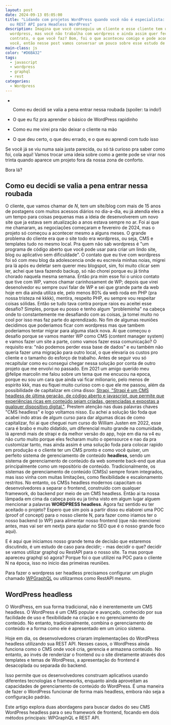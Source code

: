 ```yaml
---
layout: post
date: 2024-09-13 05:05:00
title: "Lidando com projetos WordPress quando você não é especialista: WPGraphQL
  ou REST API para Headless WordPress"
description: Imagina que você conseguiu um cliente e esse cliente tem um site
  wordpress, mas você não trabalha com wordpress e ainda assim quer fechar o
  contrato, o que você faz? Bom, foi o que aconteceu comigo e pode acontecer com
  você, então nesse post vamos conversar um pouco sobre esse estudo de caso.
main-class: js
color: "#D6BA32"
tags:
  - javascript
  - wordpress
  - graphql
  - rest
categories:
  - Wordpress
---
```

* ![]()

  Como eu decidi se valia a pena entrar nessa roubada (spoiler: ta indo!)
* O que eu fiz pra aprender o básico de WordPress rapidinho
* Como eu me virei pra não deixar o cliente na mão
* O que deu certo, o que deu errado, e o que eu aprendi com tudo isso

Se você já se viu numa saia justa parecida, ou só tá curioso pra saber como foi, cola aqui! Vamos trocar uma ideia sobre como a gente pode se virar nos trinta quando aparece um projeto fora da nossa zona de conforto.

Bora lá?

## Como eu decidi se valia a pena entrar nessa roubada

O cliente, que vamos chamar de *N*, tem um site/blog com mais de 15 anos de postagens com muitos acessos diários no dia-a-dia, eu já atendia eles a um tempo para coisas pequenas mas a ideia de desenvolverem um novo site que ja estava sem atualização a anos estava sempre no ar. Foi ai que me chamaram, as negociações começaram e fevereiro de 2024, mas o projeto só começou a acontecer mesmo a alguns meses. O grande problema do cliente era que o site todo era wordpress, ou seja, CMS e templates tudo no mesmo local. Pra quem não sab wordpress é "um programa de código aberto que você pode usar para criar um lindo site, blog ou aplicativo sem dificuldade". O contato que eu tive com wordpress foi só com meu blog da adolescencia onde eu escrevia minhas noias, migrei pra lá após eu deletar sem querer meu blogspot, sim, foi muito clicar sem ler, achei que tava fazendo backup, só não chorei porque eu já tinha chorado naquela mesma semana. Então pra mim esse foi o unico contato que tive com WP, vamos chamar carinhosament de WP; depois que virei desenolvedor eu sempre ouvi falar de WP e sei que grande parte da web hoje em dia ainda utiliza ele, pelo menos 80% da web roda em PHP (pra nossa tristeza né kkkk), mentira, respeito PHP, eu sempre vou respeitar coisas sólidas. Então se tudo tava contra porque raios eu aceitei esse desafio? Simples, porque eu posso e tenho algum "probleminha" na cabeça onde to constantemente me desafiando com as coisas, ja tomei muito no cool por isso mas faz parte do aprendizado. No fim de algumas reuniões decidimos que poderiamos ficar com wordpress mas que tambem poderiamos tentar migrar para alguma stack nova. Ai que começou o desafio porque se vamos manter WP como CMS (content manager system) e vamos fazer um site a parte, como vamos fazer essa comunicação?
O requisito era: "não podemos perder essa base de dados" e eu também não queria fazer uma migração para outro local, o que elevaria os custos pro cliente e o tamanho do esforço de trabalho.
Antes de seguir vou só recapitular como eu consegui chegar nessa solução por conta de outro projeto que me envolvi no passado. Em 2021 um amigo querido meu @felipe marcolin me falou sobre um tema que me encucou na epoca, porque eu sou um cara que ainda vai ficar milionario, pelo menos de espirito kkk, mas eu fiquei muito curioso com o que ele me passou, além da possibilidade de capitalizar em cima disso: [Strapi, "Strapi é um CMS headless de última geração, de código aberto e javascript, que permite que experiências ricas em conteúdo sejam criadas, gerenciadas e expostas a qualquer dispositivo digital."](https://strapi.io/). 
Prestem atenção nas duas palavras chaves "CMS headless" e logo voltamos nisso.
Eu achei a solução tão foda que acabei indo atras de algum curso para dar algumas dicas de como capitalizar, foi ai que cheguei num curso do William Justen em 2022, esse cara é brabo e muito didatido, um diferencial muito grande na comunidade, lá aprendi mais de strapi e da melhor versão do app, hoje em dia na v4 eu não curto muito porque eles fecharam muito o opensource e nao da pra customizar tanto, mas ainda assim é uma solução foda para colocar rapido em produção e o cliente ter um CMS pronto e como você quiser, um perfeito sistema de gerenciamento de conteúdo **headless**, sendo um sistema de gerenciamento de conteúdo da web somente back-end que atua principalmente como um repositório de conteúdo. 
Tradicionalmente, os sistemas de gerenciamento de conteúdo (CMSs) sempre foram integrados, mas isso vinha com muitas limitações, como flexibilidade e escalonamento restritos. No entanto, os CMSs headless modernos capacitam os desenvolvedores a separar o frontend, construído com qualquer framework, do backend por meio de um CMS headless.
Então ai ta nossa lâmpada em cima da cabeça pois eu ja tinha visto em algum lugar alguem mencionar a palavras **WORDPRESS headless**. Agora faz sentido eu ter aceitado o projeto? Espero que sim pois a partir disso eu elaborei uma POC (proof of concept) para o nosso cliente N, para fazer como iriamos ter o nosso backend (o WP) para alimentar nosso frontend (que não mencionei antes, mas vai ser em nextjs para ajudar no SEO que é o nosso grande foco aqui).

E é aqui que iniciamos nosso grande tema de decisão que estaremos discutindo, é um estudo de caso para decidir; - mas decidir o que? decidir se vamos utilizar graphql ou RestAPI para o nosso site. Ta mas porque apareceu graphql só agora? Porque foi o que utilizei na POC para o cliente N na época, isso no inicio das primeiras reuniões.

Para fazer o wordpress ser headless precisamos configurar um plugin chamado [WPGraphQL](https://www.wpgraphql.com/) ou utilizarmos como RestAPI mesmo.

## WordPress headless

O WordPress, em sua forma tradicional, não é inerentemente um CMS headless. O WordPress é um CMS popular e avançado, conhecido por sua facilidade de uso e flexibilidade na criação e no gerenciamento de conteúdo. No entanto, tradicionalmente, combina o gerenciamento de conteúdo e a forma como ele é apresentado em um único sistema.

Hoje em dia, os desenvolvedores criaram implementações do WordPress headless utilizando sua REST API. Nesses casos, o WordPress ainda funciona como o CMS onde você cria, gerencia e armazena conteúdo. No entanto, ao invés de renderizar o frontend ou o site diretamente através dos templates e temas de WordPress, a apresentação do frontend é desacoplada ou separada do backend.

Isso permite que os desenvolvedores construam aplicativos usando diferentes tecnologias e frameworks, enquanto ainda aproveitam as capacidades de gerenciamento de conteúdo do WordPress. É uma maneira de fazer o WordPress funcionar de forma mais headless, embora não seja a configuração padrão.

Este artigo explora duas abordagens para buscar dados do seu CMS WordPress headless para o seu framework de frontend, focando em dois métodos principais: WPGraphQL e REST API.

![]()
